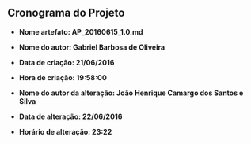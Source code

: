 Cronograma do Projeto
------
* **Nome artefato: AP_20160615_1.0.md**
* **Nome do autor: Gabriel Barbosa de Oliveira**
* **Data de criação: 21/06/2016**
* **Hora de criação: 19:58:00**


* **Nome do autor da alteração: João Henrique Camargo dos Santos e Silva**
* **Data de alteração: 22/06/2016**
* **Horário de alteração: 23:22**

